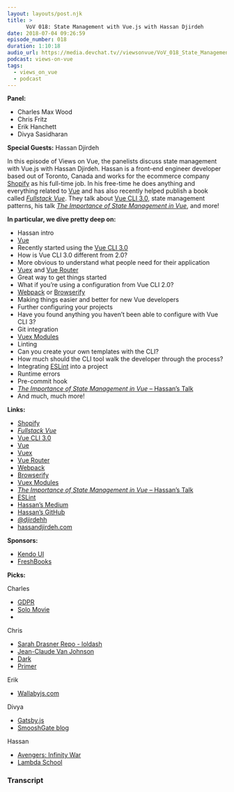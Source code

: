 ```yaml
---
layout: layouts/post.njk
title: >
      VoV 018: State Management with Vue.js with Hassan Djirdeh
date: 2018-07-04 09:26:59
episode_number: 018
duration: 1:10:18
audio_url: https://media.devchat.tv//viewsonvue/VoV_018_State_Management_with_Vue.js_with_Hassan_Djirdeh.mp3
podcast: views-on-vue
tags: 
  - views_on_vue
  - podcast
---
```


 **Panel:**

- Charles Max Wood
- Chris Fritz
- Erik Hanchett
- Divya Sasidharan

**Special Guests:** Hassan Djirdeh

In this episode of Views on Vue, the panelists discuss state management with Vue.js with Hassan Djirdeh. Hassan is a front-end engineer developer based out of Toronto, Canada and works for the ecommerce company [Shopify](https://www.shopify.com/) as his full-time job. In his free-time he does anything and everything related to [Vue](https://vuejs.org/) and has also recently helped publish a book called [_Fullstack Vue_](https://www.fullstack.io/vue/). They talk about [Vue CLI 3.0](https://cli.vuejs.org/), state management patterns, his talk [_The Importance of State Management in Vue_](https://www.youtube.com/watch?v=B7g7MOrDtMY), and more!

**In particular, we dive pretty deep on:**

- Hassan intro
- [Vue](https://vuejs.org/)
- Recently started using the [Vue CLI 3.0](https://cli.vuejs.org/)
- How is Vue CLI 3.0 different from 2.0?
- More obvious to understand what people need for their application
- [Vuex](https://vuex.vuejs.org/) and [Vue Router](https://router.vuejs.org/)
- Great way to get things started
- What if you’re using a configuration from Vue CLI 2.0?
- [Webpack](https://webpack.js.org/) or [Browserify](http://browserify.org/)
- Making things easier and better for new Vue developers
- Further configuring your projects
- Have you found anything you haven’t been able to configure with Vue CLI 3?
- Git integration
- [Vuex Modules](https://vuex.vuejs.org/guide/modules.html)
- Linting
- Can you create your own templates with the CLI?
- How much should the CLI tool walk the developer through the process?
- Integrating [ESLint](https://eslint.org/) into a project
- Runtime errors
- Pre-commit hook
- [_The Importance of State Management in Vue_ – Hassan’s Talk](https://www.youtube.com/watch?v=B7g7MOrDtMY)
- And much, much more!

**Links:**

- [Shopify](https://www.shopify.com/)
- [_Fullstack Vue_](https://www.fullstack.io/vue/)
- [Vue CLI 3.0](https://cli.vuejs.org/)
- [Vue](https://vuejs.org/)
- [Vuex](https://vuex.vuejs.org/)
- [Vue Router](https://router.vuejs.org/)
- [Webpack](https://webpack.js.org/)
- [Browserify](http://browserify.org/)
- [Vuex Modules](https://vuex.vuejs.org/guide/modules.html)
- [_The Importance of State Management in Vue_ – Hassan’s Talk](https://www.youtube.com/watch?v=B7g7MOrDtMY)
- [ESLint](https://eslint.org/)
- [Hassan’s Medium](https://medium.com/@hassan.djirdeh)
- [Hassan’s GitHub](https://github.com/djirdehh)
- [@djirdehh](https://twitter.com/djirdehh?lang=en)
- [hassandjirdeh.com](http://www.hassandjirdeh.com/)

**Sponsors:**

- [Kendo UI](https://www.telerik.com/kendo-angular-ui/?utm_medium=cpm&utm_source=adventuresinng&utm_campaign=dt-kendo-ang2-nov16&utm_content=audio)
- [FreshBooks](https://www.freshbooks.com/invoice?ref=11731&utm_source=pbm&utm_medium=affiliate-program&utm_influencer=419364&utm_campaign=podcast-influencers)

**Picks:**

Charles

- [GDPR](https://www.eugdpr.org/)
- [Solo Movie](https://www.starwars.com/films/solo)
- 

Chris

- [Sarah Drasner Repo - loldash](http://www.loldash.com/)
- [Jean-Claude Van Johnson](https://www.imdb.com/title/tt6682754/)
- [Dark](https://www.imdb.com/title/tt5753856/)
- [Primer](https://www.imdb.com/title/tt0390384/)

Erik

- [Wallabyjs.com](https://wallabyjs.com/)

Divya

- [Gatsby.js](https://www.gatsbyjs.org/)
- [SmooshGate blog](https://developers.google.com/web/updates/2018/03/smooshgate)

Hassan

- [Avengers: Infinity War](http://marvel.com/movies/movie/223/avengers_infinity_war)
- [Lambda School](http://go.lambdaschool.com/)


### Transcript


